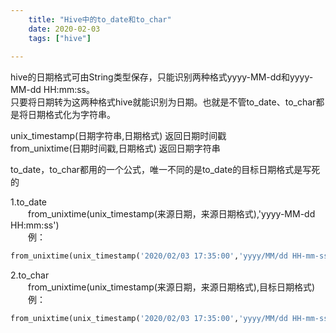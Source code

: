 ```yaml
---
    title: "Hive中的to_date和to_char"
    date: 2020-02-03
    tags: ["hive"]
    
---
```


hive的日期格式可由String类型保存，只能识别两种格式yyyy-MM-dd和yyyy-MM-dd HH:mm:ss。  
只要将日期转为这两种格式hive就能识别为日期。也就是不管to_date、to_char都是将日期格式化为字符串。

unix_timestamp(日期字符串,日期格式) 返回日期时间戳  
from_unixtime(日期时间戳,日期格式) 返回日期字符串  
 
to_date，to_char都用的一个公式，唯一不同的是to_date的目标日期格式是写死的  

1.to_date  
　　from_unixtime(unix_timestamp(来源日期，来源日期格式),'yyyy-MM-dd HH:mm:ss')  
　　例：
```sql
from_unixtime(unix_timestamp('2020/02/03 17:35:00','yyyy/MM/dd HH-mm-ss'),'yyyy-MM-dd HH:mm:ss')
```

2.to_char  
　　from_unixtime(unix_timestamp(来源日期，来源日期格式),目标日期格式)  
　　例：
```sql
from_unixtime(unix_timestamp('2020/02/03 17:35:00','yyyy/MM/dd HH-mm-ss'),'yyyy-MM-dd HH:mm:ss')
```